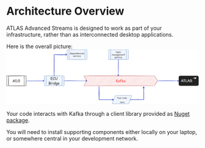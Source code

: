 # Architecture Overview

ATLAS Advanced Streams is designed to work as part of your infrastructure, rather than as interconnected desktop applications.

Here is the overall picture:![atlas-advanced-streams.drawio](../../assets/atlas-advanced-streams.drawio.png)

Your code interacts with Kafka through a client library provided as [Nuget package](../../../nuget/index.md).

You will need to install supporting components either locally on your laptop, or somewhere central in your development network.